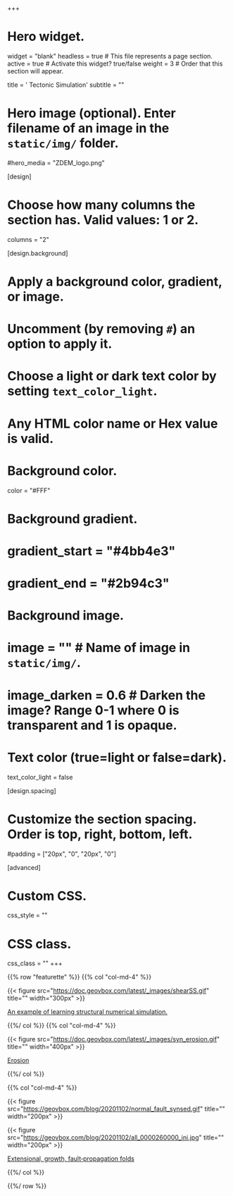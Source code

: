 +++
# Hero widget.
widget = "blank"
headless = true  # This file represents a page section.
active = true  # Activate this widget? true/false
weight = 3 # Order that this section will appear.

title = '<i class="fas fa-globe-asia"></i> Tectonic Simulation'
subtitle = ""

# Hero image (optional). Enter filename of an image in the `static/img/` folder.
#hero_media = "ZDEM_logo.png"

[design]
  # Choose how many columns the section has. Valid values: 1 or 2.
  columns = "2"

[design.background]
  # Apply a background color, gradient, or image.
  #   Uncomment (by removing `#`) an option to apply it.
  #   Choose a light or dark text color by setting `text_color_light`.
  #   Any HTML color name or Hex value is valid.

  # Background color.
  color = "#FFF"

  # Background gradient.
  # gradient_start = "#4bb4e3"
  # gradient_end = "#2b94c3"

  # Background image.
  # image = ""  # Name of image in `static/img/`.
  # image_darken = 0.6  # Darken the image? Range 0-1 where 0 is transparent and 1 is opaque.

  # Text color (true=light or false=dark).
  text_color_light = false

[design.spacing]
  # Customize the section spacing. Order is top, right, bottom, left.
  #padding = ["20px", "0", "20px", "0"]

[advanced]
 # Custom CSS.
 css_style = ""

 # CSS class.
 css_class = ""
+++

{{% row "featurette" %}}
{{% col "col-md-4" %}}

{{< figure src="https://doc.geovbox.com/latest/_images/shearSS.gif" title=""  width="300px" >}}

[An example of learning structural numerical simulation.](https://doc.geovbox.com/latest/push/)

{{%/ col %}}
{{% col "col-md-4" %}}

{{< figure src="https://doc.geovbox.com/latest/_images/syn_erosion.gif" title=""  width="400px" >}}

[Erosion](https://doc.geovbox.com/latest/struct/ex2_syn_erosion/)

{{%/ col %}}

{{% col "col-md-4" %}}

{{< figure src="https://geovbox.com/blog/20201102/normal_fault_synsed.gif" title=""  width="200px" >}}

{{< figure src="https://geovbox.com/blog/20201102/all_0000260000_ini.jpg" title=""  width="200px" >}}

[Extensional, growth, fault‐propagation folds ](https://geovbox.com/blog/20201102/)

{{%/ col %}}

{{%/ row %}}


